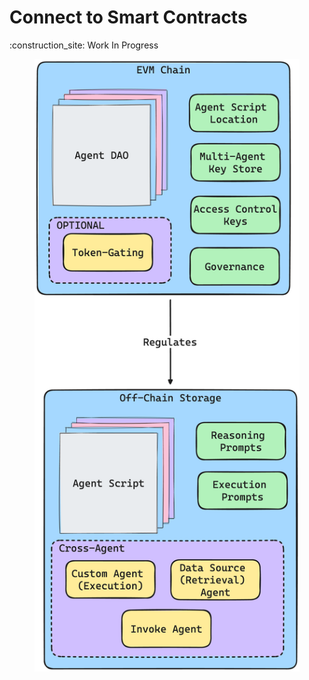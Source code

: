 # Connect to Smart Contracts

:construction\_site: Work In Progress

<figure><img src="../../.gitbook/assets/AI-Agent-Contract-Relation.png" alt=""><figcaption></figcaption></figure>
